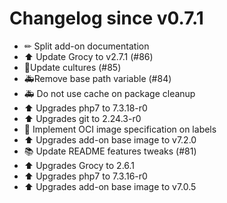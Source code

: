# Changelog since v0.7.1
- ✏ Split add-on documentation 
- ⬆ Update Grocy to v2.7.1 (#86) 
- 🔨Update cultures (#85) 
- 🚑Remove base path variable (#84) 
- 🚑 Do not use cache on package cleanup 
- ⬆ Upgrades php7 to 7.3.18-r0 
- ⬆ Upgrades git to 2.24.3-r0 
- 🔨 Implement OCI image specification on labels 
- ⬆ Upgrades add-on base image to v7.2.0 
- 📚 Update README features tweaks (#81) 
- ⬆ Upgrades Grocy to 2.6.1 
- ⬆ Upgrades php7 to 7.3.16-r0 
- ⬆ Upgrades add-on base image to v7.0.5 
